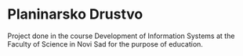 # Planinarsko Drustvo
Project done in the course Development of Information Systems at the Faculty of Science in Novi Sad for the purpose of education.
